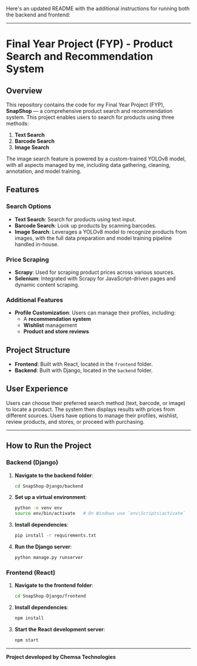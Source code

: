 Here's an updated README with the additional instructions for running both the backend and frontend:

---

# Final Year Project (FYP) - Product Search and Recommendation System

## Overview
This repository contains the code for my Final Year Project (FYP), **SnapShop** — a comprehensive product search and recommendation system. This project enables users to search for products using three methods:
1. **Text Search**
2. **Barcode Search**
3. **Image Search**

The image search feature is powered by a custom-trained YOLOv8 model, with all aspects managed by me, including data gathering, cleaning, annotation, and model training.

## Features

### Search Options
- **Text Search**: Search for products using text input.
- **Barcode Search**: Look up products by scanning barcodes.
- **Image Search**: Leverages a YOLOv8 model to recognize products from images, with the full data preparation and model training pipeline handled in-house.

### Price Scraping
- **Scrapy**: Used for scraping product prices across various sources.
- **Selenium**: Integrated with Scrapy for JavaScript-driven pages and dynamic content scraping.

### Additional Features
- **Profile Customization**: Users can manage their profiles, including:
  - A **recommendation system**
  - **Wishlist** management
  - **Product and store reviews**

## Project Structure
- **Frontend**: Built with React, located in the `frontend` folder.
- **Backend**: Built with Django, located in the `backend` folder.

## User Experience
Users can choose their preferred search method (text, barcode, or image) to locate a product. The system then displays results with prices from different sources. Users have options to manage their profiles, wishlist, review products, and stores, or proceed with purchasing.

---

## How to Run the Project

### Backend (Django)

1. **Navigate to the backend folder**:
   ```bash
   cd SnapShop-Django/backend
   ```
2. **Set up a virtual environment**:
   ```bash
   python -m venv env
   source env/bin/activate   # On Windows use `env\Scripts\activate`
   ```
3. **Install dependencies**:
   ```bash
   pip install -r requirements.txt
   ```
4. **Run the Django server**:
   ```bash
   python manage.py runserver
   ```

### Frontend (React)

1. **Navigate to the frontend folder**:
   ```bash
   cd SnapShop-Django/frontend
   ```
2. **Install dependencies**:
   ```bash
   npm install
   ```
3. **Start the React development server**:
   ```bash
   npm start
   ```

---

**Project developed by Chemsa Technologies**
